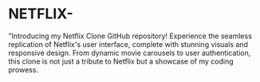 # NETFLIX-
"Introducing my Netflix Clone GitHub repository!  Experience the seamless replication of Netflix's user interface, complete with stunning visuals and responsive design. From dynamic movie carousels to user authentication, this clone is not just a tribute to Netflix but a showcase of my coding prowess.  
